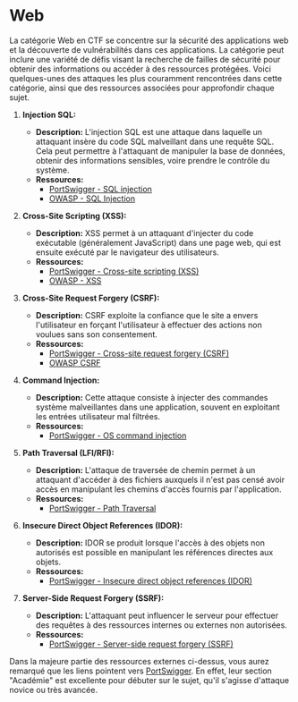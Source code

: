 # Web

La catégorie Web en CTF se concentre sur la sécurité des applications web et la découverte de vulnérabilités dans ces applications. La catégorie peut inclure une variété de défis visant la recherche de failles de sécurité pour obtenir des informations ou accéder à des ressources protégées. Voici quelques-unes des attaques les plus couramment rencontrées dans cette catégorie, ainsi que des ressources associées pour approfondir chaque sujet.

1. **Injection SQL:**
   - **Description:** L'injection SQL est une attaque dans laquelle un attaquant insère du code SQL malveillant dans une requête SQL. Cela peut permettre à l'attaquant de manipuler la base de données, obtenir des informations sensibles, voire prendre le contrôle du système.
   - **Ressources:**
     - [PortSwigger - SQL injection](https://portswigger.net/web-security/sql-injection)   
     - [OWASP - SQL Injection](https://owasp.org/www-community/attacks/SQL_Injection)

2. **Cross-Site Scripting (XSS):**
   - **Description:** XSS permet à un attaquant d'injecter du code exécutable (généralement JavaScript) dans une page web, qui est ensuite exécuté par le navigateur des utilisateurs.
   - **Ressources:**
     - [PortSwigger - Cross-site scripting
 (XSS)](https://portswigger.net/web-security/cross-site-scripting)   
     - [OWASP - XSS](https://owasp.org/www-community/attacks/xss/)


3. **Cross-Site Request Forgery (CSRF):**
   - **Description:** CSRF exploite la confiance que le site a envers l'utilisateur en forçant l'utilisateur à effectuer des actions non voulues sans son consentement.
   - **Ressources:**
     - [PortSwigger - Cross-site request forgery (CSRF)](https://portswigger.net/web-security/csrf)
     - [OWASP CSRF](https://owasp.org/www-community/attacks/csrf)

4. **Command Injection:**
   - **Description:** Cette attaque consiste à injecter des commandes système malveillantes dans une application, souvent en exploitant les entrées utilisateur mal filtrées.
   - **Ressources:**
     - [PortSwigger - OS command injection](https://portswigger.net/web-security/os-command-injection)

5. **Path Traversal (LFI/RFI):**
   - **Description:** L'attaque de traversée de chemin permet à un attaquant d'accéder à des fichiers auxquels il n'est pas censé avoir accès en manipulant les chemins d'accès fournis par l'application.
   - **Ressources:**
     - [PortSwigger - Path Traversal](https://portswigger.net/web-security/file-path-traversal)

6. **Insecure Direct Object References (IDOR):**
   - **Description:** IDOR se produit lorsque l'accès à des objets non autorisés est possible en manipulant les références directes aux objets.
   - **Ressources:**
     - [PortSwigger - Insecure direct object references (IDOR)](https://portswigger.net/web-security/access-control/idor)

7. **Server-Side Request Forgery (SSRF):**
   - **Description:** L'attaquant peut influencer le serveur pour effectuer des requêtes à des ressources internes ou externes non autorisées.
   - **Ressources:**
     - [PortSwigger - Server-side request forgery (SSRF)](https://portswigger.net/web-security/ssrf)

Dans la majeure partie des ressources externes ci-dessus, vous aurez remarqué que les liens pointent vers [PortSwigger](https://portswigger.net/web-security/all-topics). En effet, leur section "Académie" est excellente pour débuter sur le sujet, qu'il s'agisse d'attaque novice ou très avancée.